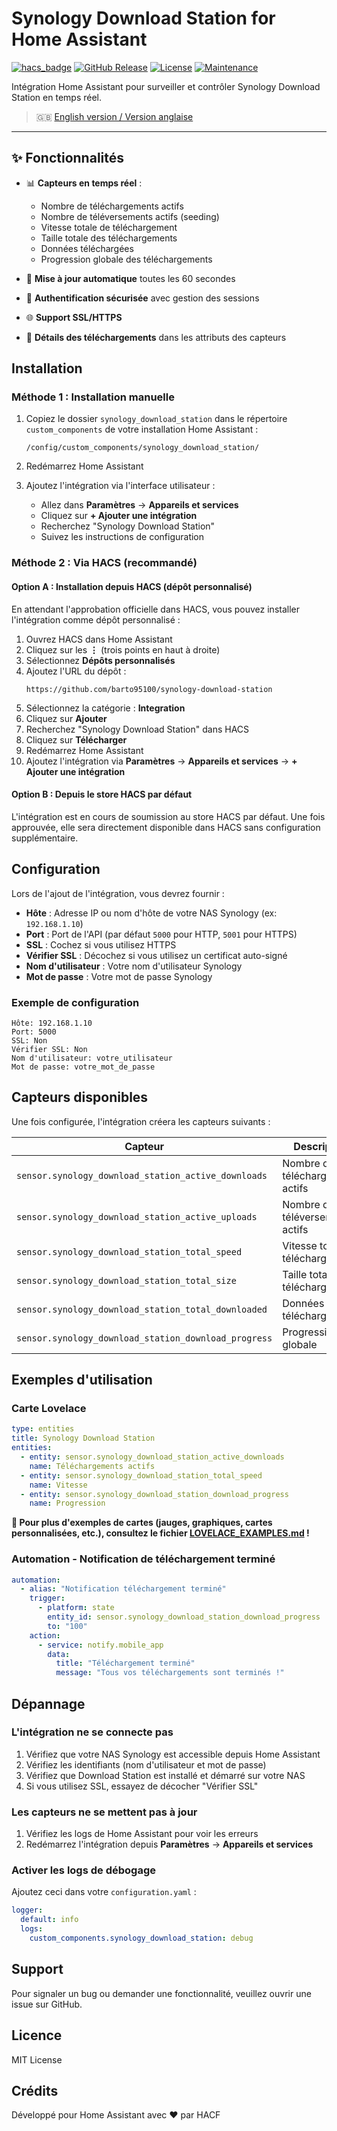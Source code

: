 # Synology Download Station for Home Assistant

[![hacs_badge](https://img.shields.io/badge/HACS-Custom-orange.svg)](https://github.com/custom-components/hacs)
[![GitHub Release](https://img.shields.io/github/v/release/barto95100/synology-download-station)](https://github.com/barto95100/synology-download-station/releases)
[![License](https://img.shields.io/github/license/barto95100/synology-download-station)](LICENSE)
[![Maintenance](https://img.shields.io/badge/Maintained%3F-yes-green.svg)](https://github.com/barto95100/synology-download-station/graphs/commit-activity)

Intégration Home Assistant pour surveiller et contrôler Synology Download Station en temps réel.

> 🇬🇧 [English version / Version anglaise](README_EN.md)

---

## ✨ Fonctionnalités

- 📊 **Capteurs en temps réel** :
  - Nombre de téléchargements actifs
  - Nombre de téléversements actifs (seeding)
  - Vitesse totale de téléchargement
  - Taille totale des téléchargements
  - Données téléchargées
  - Progression globale des téléchargements

- 🔄 **Mise à jour automatique** toutes les 60 secondes
- 🔐 **Authentification sécurisée** avec gestion des sessions
- 🌐 **Support SSL/HTTPS**
- 📝 **Détails des téléchargements** dans les attributs des capteurs

## Installation

### Méthode 1 : Installation manuelle

1. Copiez le dossier `synology_download_station` dans le répertoire `custom_components` de votre installation Home Assistant :
   ```
   /config/custom_components/synology_download_station/
   ```

2. Redémarrez Home Assistant

3. Ajoutez l'intégration via l'interface utilisateur :
   - Allez dans **Paramètres** → **Appareils et services**
   - Cliquez sur **+ Ajouter une intégration**
   - Recherchez "Synology Download Station"
   - Suivez les instructions de configuration

### Méthode 2 : Via HACS (recommandé)

#### Option A : Installation depuis HACS (dépôt personnalisé)

En attendant l'approbation officielle dans HACS, vous pouvez installer l'intégration comme dépôt personnalisé :

1. Ouvrez HACS dans Home Assistant
2. Cliquez sur les **⋮** (trois points en haut à droite)
3. Sélectionnez **Dépôts personnalisés**
4. Ajoutez l'URL du dépôt :
   ```
   https://github.com/barto95100/synology-download-station
   ```
5. Sélectionnez la catégorie : **Integration**
6. Cliquez sur **Ajouter**
7. Recherchez "Synology Download Station" dans HACS
8. Cliquez sur **Télécharger**
9. Redémarrez Home Assistant
10. Ajoutez l'intégration via **Paramètres** → **Appareils et services** → **+ Ajouter une intégration**

#### Option B : Depuis le store HACS par défaut

L'intégration est en cours de soumission au store HACS par défaut. Une fois approuvée, elle sera directement disponible dans HACS sans configuration supplémentaire.

## Configuration

Lors de l'ajout de l'intégration, vous devrez fournir :

- **Hôte** : Adresse IP ou nom d'hôte de votre NAS Synology (ex: `192.168.1.10`)
- **Port** : Port de l'API (par défaut `5000` pour HTTP, `5001` pour HTTPS)
- **SSL** : Cochez si vous utilisez HTTPS
- **Vérifier SSL** : Décochez si vous utilisez un certificat auto-signé
- **Nom d'utilisateur** : Votre nom d'utilisateur Synology
- **Mot de passe** : Votre mot de passe Synology

### Exemple de configuration

```
Hôte: 192.168.1.10
Port: 5000
SSL: Non
Vérifier SSL: Non
Nom d'utilisateur: votre_utilisateur
Mot de passe: votre_mot_de_passe
```

## Capteurs disponibles

Une fois configurée, l'intégration créera les capteurs suivants :

| Capteur | Description | Unité |
|---------|-------------|-------|
| `sensor.synology_download_station_active_downloads` | Nombre de téléchargements actifs | - |
| `sensor.synology_download_station_active_uploads` | Nombre de téléversements actifs | - |
| `sensor.synology_download_station_total_speed` | Vitesse totale de téléchargement | MB/s |
| `sensor.synology_download_station_total_size` | Taille totale des téléchargements | GB |
| `sensor.synology_download_station_total_downloaded` | Données téléchargées | GB |
| `sensor.synology_download_station_download_progress` | Progression globale | % |

## Exemples d'utilisation

### Carte Lovelace

```yaml
type: entities
title: Synology Download Station
entities:
  - entity: sensor.synology_download_station_active_downloads
    name: Téléchargements actifs
  - entity: sensor.synology_download_station_total_speed
    name: Vitesse
  - entity: sensor.synology_download_station_download_progress
    name: Progression
```

**📖 Pour plus d'exemples de cartes (jauges, graphiques, cartes personnalisées, etc.), consultez le fichier [LOVELACE_EXAMPLES.md](LOVELACE_EXAMPLES.md) !**

### Automation - Notification de téléchargement terminé

```yaml
automation:
  - alias: "Notification téléchargement terminé"
    trigger:
      - platform: state
        entity_id: sensor.synology_download_station_download_progress
        to: "100"
    action:
      - service: notify.mobile_app
        data:
          title: "Téléchargement terminé"
          message: "Tous vos téléchargements sont terminés !"
```

## Dépannage

### L'intégration ne se connecte pas

1. Vérifiez que votre NAS Synology est accessible depuis Home Assistant
2. Vérifiez les identifiants (nom d'utilisateur et mot de passe)
3. Vérifiez que Download Station est installé et démarré sur votre NAS
4. Si vous utilisez SSL, essayez de décocher "Vérifier SSL"

### Les capteurs ne se mettent pas à jour

1. Vérifiez les logs de Home Assistant pour voir les erreurs
2. Redémarrez l'intégration depuis **Paramètres** → **Appareils et services**

### Activer les logs de débogage

Ajoutez ceci dans votre `configuration.yaml` :

```yaml
logger:
  default: info
  logs:
    custom_components.synology_download_station: debug
```

## Support

Pour signaler un bug ou demander une fonctionnalité, veuillez ouvrir une issue sur GitHub.

## Licence

MIT License

## Crédits

Développé pour Home Assistant avec ❤️ par HACF
